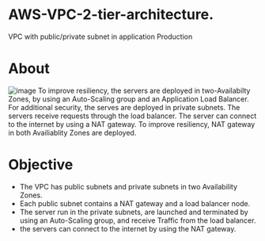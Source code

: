 # AWS-VPC-2-tier-architecture.
VPC with public/private subnet in application Production

# About
![image](https://github.com/palakSingh621/AWS-VPC-2-tier-architecture./assets/107800373/e6b4e573-d8a9-42f0-90bc-90c7497d4aa1)
To improve resiliency, the servers are deployed in two-Availabilty Zones, by using an Auto-Scaling group and an Application Load Balancer. For additional security, the serves are deployed in private subnets. The servers receive requests through the load balancer. The server can connect to the internet by using a NAT gateway. To improve resiliency, NAT gateway in both Availiablity Zones are deployed.

# Objective
* The VPC has public subnets and private subnets in two Availability Zones.
* Each public subnet contains a NAT gateway and a load balancer node.
* The server run in the private subnets, are launched and terminated by using an Auto-Scaling group, and receive Traffic from the load balancer.
* the servers can connect to the internet by using the NAT gateway.


